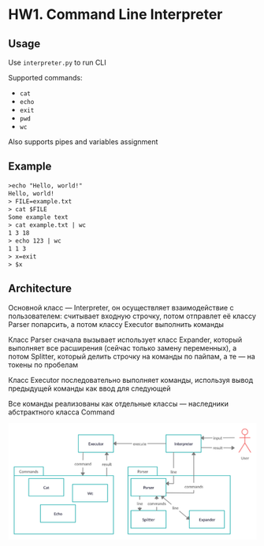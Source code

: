 # HW1. Command Line Interpreter

## Usage

Use `interpreter.py` to run CLI

Supported commands:
* `cat`
* `echo`
* `exit`
* `pwd`
* `wc`

Also supports pipes and variables assignment

## Example

```
>echo "Hello, world!"
Hello, world!
> FILE=example.txt
> cat $FILE
Some example text
> cat example.txt | wc
1 3 18
> echo 123 | wc
1 1 3
> x=exit
> $x

```
## Architecture

Основной класс — Interpreter, он осуществляет взаимодействие с пользователем: считывает входную строчку, 
потом отправлет её классу Parser попарсить, а потом классу Executor выполнить команды

Класс Parser сначала вызывает использует класс Expander, который выполняет все расширения (сейчас только замену переменных),
а потом Splitter, который делить строчку на команды по пайпам, а те — на токены по пробелам

Класс Executor последовательно выполняет команды, используя вывод предыдущей команды как ввод для следующей

Все команды реализованы как отдельные классы — наследники абстрактного класса Command

![Architecture](docs/diagram.jpg)
